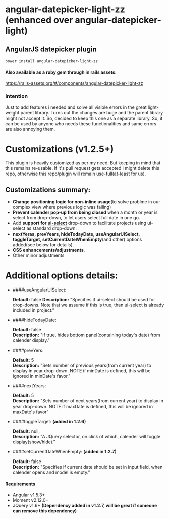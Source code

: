 # angular-datepicker-light-zz (enhanced over angular-datepicker-light)

## AngularJS datepicker plugin

`bower install angular-datepicker-light-zz`

#### Also available as a ruby gem through in rails assets:
 https://rails-assets.org/#/components/angular-datepicker-light-zz
 
### Intention

Just to add features i needed and solve all visible errors in the great light-weight parent library. Turns out the changes are huge and the parent library might not accept it. So, decided to keep this one as a separate library. So, it can be used by anyone who needs these functionalities and same errors are also annoying them.

Customizations (v1.2.5+)
======

This plugin is heavily customized as per my need. But keeping in mind that this remains re-usable. If it's pull request gets accepted i might delete this repo, otherwise this repo/plugin will remain use-full(at-least for us).

Customizations summary:
------

* **Change positioning logic for non-inline usage**(to solve problme in our complex view where previous logic was failing)
* **Prevent calender pop-up from being closed** when a month or year is select from drop-down, to let users select full date in one go.
* Add **support for <a href="https://github.com/angular-ui/ui-select">ui-select</a>** drop-down to facilitate projects using ui-select as standard drop-down.
* **nextYeras, prevYears, hideTodayDate, useAngularUiSelect, toggleTarget, setCurrentDateWhenEmpty**(and other) options added(see below for details).
* **CSS enhancements/adjustments**.
* Other minor adjustments

Additional options details:
======

* ####useAngularUiSelect:

    **Default:** false
    **Description:** "Specifies if ui-select should be used for drop-downs. Note that we assume if this is true, than ui-select is already included in project."

* ####hideTodayDate:

    **Default:** false<br>
    **Description:** "If true, hides bottom panel(containing today's date) from calender display."

* ####prevYers:

    **Default:** 5<br>
    **Description:** "Sets number of previous years(from current year) to display in year drop-down. NOTE if minDate is defined, this will be ignored in minDate's favor."

* ####nextYears:

    **Default:** 5<br>
    **Description:** "Sets number of next years(from current year) to display in year drop-down. NOTE if maxDate is defined, this will be ignored in maxDate's favor"

* ####toggleTarget: **(added in 1.2.6)**

    **Default:** null,<br>
    **Description:** "A JQuery selector, on click of which, calender will toggle display(show/hide)."

* ####setCurrentDateWhenEmpty: **(added in 1.2.7)**

    **Default:** false<br>
    **Description:** "Specifies if current date should be set in input field, when calender opens and model is empty."


#### Requirements

* Angular v1.5.3+
* Moment v2.12.0+
* JQuery v1.6+ **(Dependency added in v1.2.7, will be great if someone can remove this dependency)**

